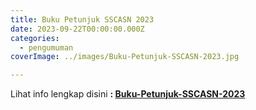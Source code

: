 ```yaml
---
title: Buku Petunjuk SSCASN 2023
date: 2023-09-22T00:00:00.000Z
categories:
  - pengumuman
coverImage: ../images/Buku-Petunjuk-SSCASN-2023.jpg

---
```


Lihat info lengkap disini **: [Buku-Petunjuk-SSCASN-2023](https://bkd.nttprov.go.id/web/wp-content/uploads/2023/09/Buku-Petunjuk-SSCASN-2023.pdf)**
